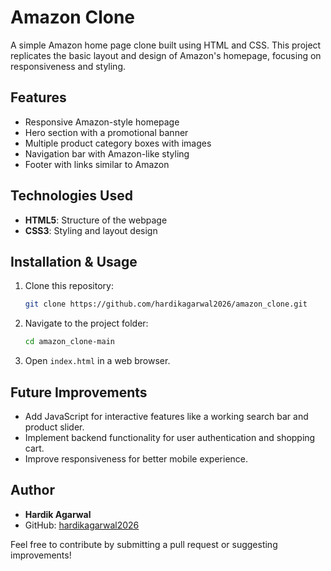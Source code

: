 # Amazon Clone

A simple Amazon home page clone built using HTML and CSS. This project replicates the basic layout and design of Amazon's homepage, focusing on responsiveness and styling.

## Features

- Responsive Amazon-style homepage
- Hero section with a promotional banner
- Multiple product category boxes with images
- Navigation bar with Amazon-like styling
- Footer with links similar to Amazon

## Technologies Used

- **HTML5**: Structure of the webpage
- **CSS3**: Styling and layout design

## Installation & Usage

1. Clone this repository:
   ```sh
   git clone https://github.com/hardikagarwal2026/amazon_clone.git
   ```
2. Navigate to the project folder:
   ```sh
   cd amazon_clone-main
   ```
3. Open `index.html` in a web browser.

## Future Improvements

- Add JavaScript for interactive features like a working search bar and product slider.
- Implement backend functionality for user authentication and shopping cart.
- Improve responsiveness for better mobile experience.

## Author

- **Hardik Agarwal**
- GitHub: [hardikagarwal2026](https://github.com/hardikagarwal2026)

Feel free to contribute by submitting a pull request or suggesting improvements!
